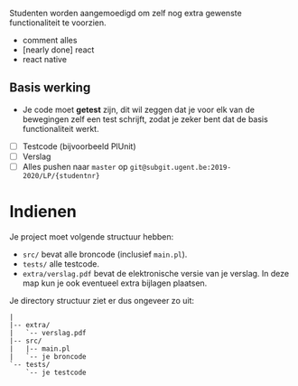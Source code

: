 Studenten worden aangemoedigd om zelf nog extra gewenste
functionaliteit te voorzien.
  - comment alles
  - [nearly done] react
  - react native

## Basis werking

- Je code moet **getest** zijn, dit wil zeggen dat je voor elk van de bewegingen
  zelf een test schrijft, zodat je zeker bent dat de basis functionaliteit
  werkt.
- [ ] Testcode (bijvoorbeeld PlUnit)
- [ ] Verslag
- [ ] Alles pushen naar `master` op
      `git@subgit.ugent.be:2019-2020/LP/{studentnr}`

# Indienen
Je project moet volgende structuur hebben:

- `src/` bevat alle broncode (inclusief `main.pl`).
- `tests/` alle testcode.
- `extra/verslag.pdf` bevat de elektronische versie van je verslag. In deze map
  kun je ook eventueel extra bijlagen plaatsen.

Je directory structuur ziet er dus ongeveer zo uit:

```
|
|-- extra/
|   `-- verslag.pdf
|-- src/
|   |-- main.pl
|   `-- je broncode
`-- tests/
    `-- je testcode
```
